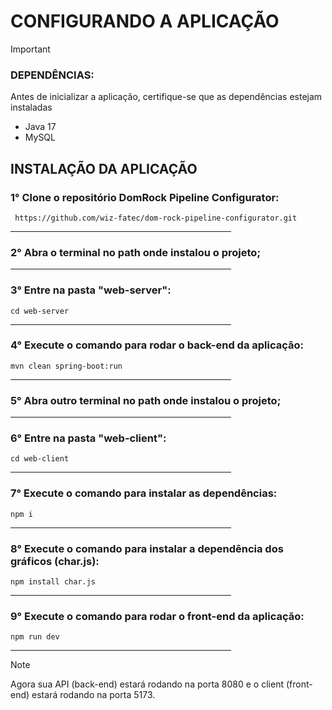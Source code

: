 # CONFIGURANDO A APLICAÇÃO
> [!IMPORTANT]
> ### DEPENDÊNCIAS:
> Antes de inicializar a aplicação, certifique-se que as dependências estejam instaladas
> - Java 17
> - MySQL

## INSTALAÇÃO DA APLICAÇÃO
### 1° Clone o repositório DomRock Pipeline Configurator:<br>
` https://github.com/wiz-fatec/dom-rock-pipeline-configurator.git`
<div align="left"><hr width=70%></div>

### 2° Abra o terminal no path onde instalou o projeto;<br>
<div align="left"><hr width=70%></div>

### 3° Entre na pasta "web-server":<br>
`cd web-server`
<div align="left"><hr width=70%></div>

### 4° Execute o comando para rodar o back-end da aplicação:<br>
`mvn clean spring-boot:run`
<div align="left"><hr width=70%></div>

### 5° Abra outro terminal no path onde instalou o projeto;<br>
<div align="left"><hr width=70%></div>

### 6° Entre na pasta "web-client":<br>
`cd web-client`
<div align="left"><hr width=70%></div>

### 7° Execute o comando para instalar as dependências:<br>
`npm i`
<div align="left"><hr width=70%></div>

### 8° Execute o comando para instalar a dependência dos gráficos (char.js):<br>
`npm install char.js`
<div align="left"><hr width=70%></div>

### 9° Execute o comando para rodar o front-end da aplicação:<br>
`npm run dev`
<div align="left"><hr width=70%></div>

>[!NOTE]
> Agora sua API (back-end) estará rodando na porta 8080 e o client (front-end) estará rodando na porta 5173.
  
